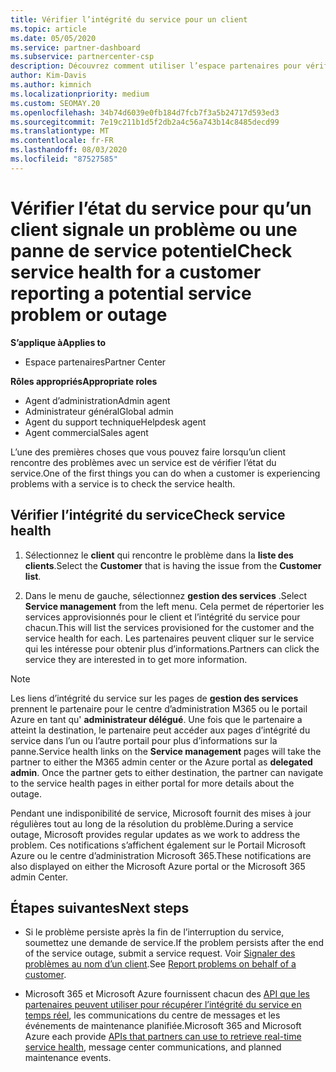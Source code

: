 ```yaml
---
title: Vérifier l’intégrité du service pour un client
ms.topic: article
ms.date: 05/05/2020
ms.service: partner-dashboard
ms.subservice: partnercenter-csp
description: Découvrez comment utiliser l’espace partenaires pour vérifier l’intégrité du service d’un client lorsqu’il rencontre un problème avec un service.
author: Kim-Davis
ms.author: kimnich
ms.localizationpriority: medium
ms.custom: SEOMAY.20
ms.openlocfilehash: 34b74d6039e0fb184d7fcb7f3a5b24717d593ed3
ms.sourcegitcommit: 7e19c211b1d5f2db2a4c56a743b14c8485decd99
ms.translationtype: MT
ms.contentlocale: fr-FR
ms.lasthandoff: 08/03/2020
ms.locfileid: "87527585"
---
```

# <a name="check-service-health-for-a-customer-reporting-a-potential-service-problem-or-outage"></a><span data-ttu-id="e196c-103">Vérifier l’état du service pour qu’un client signale un problème ou une panne de service potentiel</span><span class="sxs-lookup"><span data-stu-id="e196c-103">Check service health for a customer reporting a potential service problem or outage</span></span>

<span data-ttu-id="e196c-104">**S’applique à**</span><span class="sxs-lookup"><span data-stu-id="e196c-104">**Applies to**</span></span>

- <span data-ttu-id="e196c-105">Espace partenaires</span><span class="sxs-lookup"><span data-stu-id="e196c-105">Partner Center</span></span>

<span data-ttu-id="e196c-106">**Rôles appropriés**</span><span class="sxs-lookup"><span data-stu-id="e196c-106">**Appropriate roles**</span></span>

- <span data-ttu-id="e196c-107">Agent d’administration</span><span class="sxs-lookup"><span data-stu-id="e196c-107">Admin agent</span></span>
- <span data-ttu-id="e196c-108">Administrateur général</span><span class="sxs-lookup"><span data-stu-id="e196c-108">Global admin</span></span>
- <span data-ttu-id="e196c-109">Agent du support technique</span><span class="sxs-lookup"><span data-stu-id="e196c-109">Helpdesk agent</span></span>
- <span data-ttu-id="e196c-110">Agent commercial</span><span class="sxs-lookup"><span data-stu-id="e196c-110">Sales agent</span></span>

<span data-ttu-id="e196c-111">L’une des premières choses que vous pouvez faire lorsqu’un client rencontre des problèmes avec un service est de vérifier l’état du service.</span><span class="sxs-lookup"><span data-stu-id="e196c-111">One of the first things you can do when a customer is experiencing problems with a service is to check the service health.</span></span> 

## <a name="check-service-health"></a><span data-ttu-id="e196c-112">Vérifier l’intégrité du service</span><span class="sxs-lookup"><span data-stu-id="e196c-112">Check service health</span></span>

1. <span data-ttu-id="e196c-113">Sélectionnez le **client** qui rencontre le problème dans la **liste des clients**.</span><span class="sxs-lookup"><span data-stu-id="e196c-113">Select the **Customer** that is having the issue from the **Customer list**.</span></span>

2. <span data-ttu-id="e196c-114">Dans le menu de gauche, sélectionnez **gestion des services** .</span><span class="sxs-lookup"><span data-stu-id="e196c-114">Select **Service management** from the left menu.</span></span> <span data-ttu-id="e196c-115">Cela permet de répertorier les services approvisionnés pour le client et l’intégrité du service pour chacun.</span><span class="sxs-lookup"><span data-stu-id="e196c-115">This will list the services provisioned for the customer and the service health for each.</span></span> <span data-ttu-id="e196c-116">Les partenaires peuvent cliquer sur le service qui les intéresse pour obtenir plus d’informations.</span><span class="sxs-lookup"><span data-stu-id="e196c-116">Partners can click the service they are interested in to get more information.</span></span> 

>[!NOTE] 
> <span data-ttu-id="e196c-117">Les liens d’intégrité du service sur les pages de **gestion des services** prennent le partenaire pour le centre d’administration M365 ou le portail Azure en tant qu' **administrateur délégué**. Une fois que le partenaire a atteint la destination, le partenaire peut accéder aux pages d’intégrité du service dans l’un ou l’autre portail pour plus d’informations sur la panne.</span><span class="sxs-lookup"><span data-stu-id="e196c-117">Service health links on the **Service management** pages will take the partner to either the M365 admin center or the Azure portal as **delegated admin**. Once the partner gets to either destination, the partner can navigate to the service health pages in either portal for more details about the outage.</span></span>
 
<span data-ttu-id="e196c-118">Pendant une indisponibilité de service, Microsoft fournit des mises à jour régulières tout au long de la résolution du problème.</span><span class="sxs-lookup"><span data-stu-id="e196c-118">During a service outage, Microsoft provides regular updates as we work to address the problem.</span></span> <span data-ttu-id="e196c-119">Ces notifications s’affichent également sur le Portail Microsoft Azure ou le centre d’administration Microsoft 365.</span><span class="sxs-lookup"><span data-stu-id="e196c-119">These notifications are also displayed on either the Microsoft Azure portal or the Microsoft 365 admin Center.</span></span>

## <a name="next-steps"></a><span data-ttu-id="e196c-120">Étapes suivantes</span><span class="sxs-lookup"><span data-stu-id="e196c-120">Next steps</span></span> 

- <span data-ttu-id="e196c-121">Si le problème persiste après la fin de l’interruption du service, soumettez une demande de service.</span><span class="sxs-lookup"><span data-stu-id="e196c-121">If the problem persists after the end of the service outage, submit a service request.</span></span> <span data-ttu-id="e196c-122">Voir [Signaler des problèmes au nom d’un client](report-problems-on-behalf-of-a-customer.md).</span><span class="sxs-lookup"><span data-stu-id="e196c-122">See [Report problems on behalf of a customer](report-problems-on-behalf-of-a-customer.md).</span></span>

- <span data-ttu-id="e196c-123">Microsoft 365 et Microsoft Azure fournissent chacun des [API que les partenaires peuvent utiliser pour récupérer l’intégrité du service en temps réel](get-automated-service-notifications-with-our-apis.md), les communications du centre de messages et les événements de maintenance planifiée.</span><span class="sxs-lookup"><span data-stu-id="e196c-123">Microsoft 365 and Microsoft Azure each provide [APIs that partners can use to retrieve real-time service health](get-automated-service-notifications-with-our-apis.md), message center communications, and planned maintenance events.</span></span>

 

